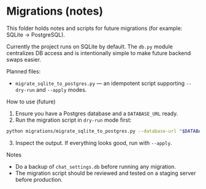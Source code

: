 # Migrations (notes)

This folder holds notes and scripts for future migrations (for example: SQLite -> PostgreSQL).

Currently the project runs on SQLite by default. The `db.py` module centralizes DB access and
is intentionally simple to make future backend swaps easier.

Planned files:

- `migrate_sqlite_to_postgres.py` — an idempotent script supporting `--dry-run` and `--apply` modes.

How to use (future)

1. Ensure you have a Postgres database and a `DATABASE_URL` ready.
2. Run the migration script in `dry-run` mode first:

```bash
python migrations/migrate_sqlite_to_postgres.py --database-url "$DATABASE_URL" --sqlite-file ./chat_settings.db --dry-run
```

3. Inspect the output. If everything looks good, run with `--apply`.

Notes
- Do a backup of `chat_settings.db` before running any migration.
- The migration script should be reviewed and tested on a staging server before production.
